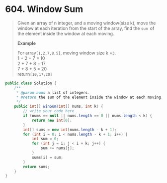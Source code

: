 # 604. Window Sum

> Given an array of n integer, and a moving window\(size k\), move the window at each iteration from the start of the array, find the `sum `of the element inside the window at each moving.
>
> **Example**
>
> For array`[1,2,7,8,5]`, moving window size k =`3`.  
> 1 + 2 + 7 = 10  
> 2 + 7 + 8 = 17  
> 7 + 8 + 5 = 20  
> return`[10,17,20]`

```java
public class Solution {
    /**
     * @param nums a list of integers.
     * @return the sum of the element inside the window at each moving.
     */
    public int[] winSum(int[] nums, int k) {
        // write your code here
        if (nums == null || nums.length == 0 || nums.length < k) {
            return new int[0];
        }
        int[] sums = new int[nums.length - k + 1];
        for (int i = 0; i < nums.length - k + 1; i++) {
            int sum = 0;
            for (int j = i; j < i + k; j++) {
                sum += nums[j];
            }
            sums[i] = sum;
        }
        return sums;
    }
}
```



